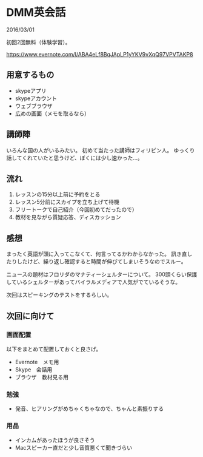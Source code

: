 # DMM英会話

2016/03/01

初回2回無料（体験学習）。

https://www.evernote.com/l/ABA4eLf8BqJApLP1yYKV9vXqQ97VPVTAKP8

## 用意するもの

- skypeアプリ
- skypeアカウント
- ウェブブラウザ
- 広めの画面（メモを取るなら）

## 講師陣

いろんな国の人がいるみたい。
初めて当たった講師はフィリピン人。
ゆっくり話してくれていたと思うけど、ぼくには少し速かった…。

## 流れ

1. レッスンの15分以上前に予約をとる
2. レッスン5分前にスカイプを立ち上げて待機
3. フリートークで自己紹介（今回初めてだったので）
4. 教材を見ながら質疑応答、ディスカッション

## 感想

まったく英語が頭に入ってこなくて、何言ってるかわからなかった。
訊き直したりしたけど、繰り返し確認すると時間が伸びてしまいそうなのでスルー。

ニュースの題材はフロリダのマナティーシェルターについて。
300頭くらい保護しているシェルターがあってバイラルメディアで人気がでているそうな。

次回はスピーキングのテストをするらしい。

## 次回に向けて

### 画面配置

以下をまとめて配置しておくと良さげ。

- Evernote　メモ用
- Skype　会話用
- ブラウザ　教材見る用

### 勉強

- 発音、ヒアリングがめちゃくちゃなので、ちゃんと素振りする

### 用品

- インカムがあったほうが良さそう
- Macスピーカー直だと少し音質悪くて聞きづらい

